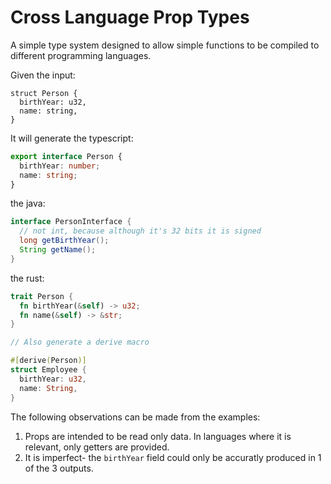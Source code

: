 # Cross Language Prop Types

A simple type system designed to allow simple functions to be compiled to
different programming languages.

Given the input:

```
struct Person {
  birthYear: u32,
  name: string,
}
```

It will generate the typescript:

```typescript
export interface Person {
  birthYear: number;
  name: string;
}
```

the java:

```java
interface PersonInterface {
  // not int, because although it's 32 bits it is signed
  long getBirthYear();
  String getName();
}
```

the rust:

```rust
trait Person {
  fn birthYear(&self) -> u32;
  fn name(&self) -> &str;
}

// Also generate a derive macro

#[derive(Person)]
struct Employee {
  birthYear: u32,
  name: String,
}
```

The following observations can be made from the examples:

1. Props are intended to be read only data. In languages where it is relevant,
   only getters are provided.
2. It is imperfect- the `birthYear` field could only be accuratly produced in 1
   of the 3 outputs.

